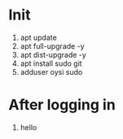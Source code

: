
# Init
1. apt update
2. apt full-upgrade -y
3. apt dist-upgrade -y
4. apt install sudo git
5. adduser oysi sudo

# After logging in
1. hello
